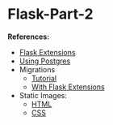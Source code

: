 # Flask-Part-2
**References:**
- [Flask Extensions](https://www.youtube.com/watch?v=ttc1sjUeCiA)
- [Using Postgres](https://vsupalov.com/flask-sqlalchemy-postgres/)
- Migrations
  - [Tutorial](https://www.youtube.com/watch?v=BAOfjPuVby0&feature=emb_logo)
  - [With Flask Extensions](https://stackoverflow.com/questions/48603220/error-on-flask-migrate-with-application-factory)
- Static Images:
  - [HTML](https://www.youtube.com/watch?v=tXpFERibRaU)
  - [CSS](https://stackoverflow.com/questions/39579666/how-to-set-background-image-on-flask-templates/39579810)
